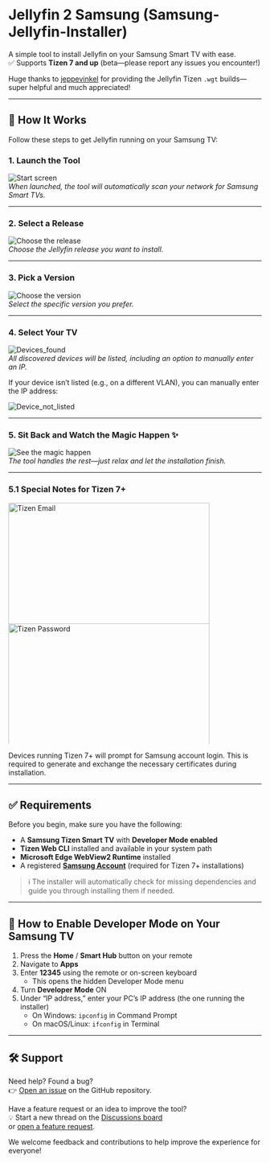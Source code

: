 # Jellyfin 2 Samsung (Samsung-Jellyfin-Installer)

A simple tool to install Jellyfin on your Samsung Smart TV with ease.  
✅ Supports **Tizen 7 and up** (beta—please report any issues you encounter!)

Huge thanks to [jeppevinkel](https://github.com/jeppevinkel/jellyfin-tizen-builds) for providing the Jellyfin Tizen `.wgt` builds—super helpful and much appreciated!

---

## 🚀 How It Works

Follow these steps to get Jellyfin running on your Samsung TV:

### 1. Launch the Tool

![Start screen](https://github.com/user-attachments/assets/2970399f-f2f6-45d5-9901-c400b7b75e19)  
_When launched, the tool will automatically scan your network for Samsung Smart TVs._

---

### 2. Select a Release

![Choose the release](https://github.com/user-attachments/assets/4b080475-bccf-4ae9-9090-c78e0aeefd7b)  
_Choose the Jellyfin release you want to install._

---

### 3. Pick a Version

![Choose the version](https://github.com/user-attachments/assets/a3f64737-4d7d-4759-8a8a-9cc5023c4934)  
_Select the specific version you prefer._

---

### 4. Select Your TV

![Devices_found](https://github.com/user-attachments/assets/d9aba234-c73a-480e-842d-2a7998c3ce6c)  
_All discovered devices will be listed, including an option to manually enter an IP._

If your device isn’t listed (e.g., on a different VLAN), you can manually enter the IP address:

![Device_not_listed](https://github.com/user-attachments/assets/d9272aad-562a-4485-b52f-885652cd720b)  

---

### 5. Sit Back and Watch the Magic Happen ✨

![See the magic happen](https://github.com/user-attachments/assets/351f59f2-34ec-4974-a87c-ab11c9f9a902)  
_The tool handles the rest—just relax and let the installation finish._

---

### 5.1 Special Notes for Tizen 7+

<img src="https://github.com/user-attachments/assets/b32a5873-a9d5-4f1e-9266-69f33961917f" alt="Tizen Email" style="width:400px; max-height:240px;">
<img src="https://github.com/user-attachments/assets/9ad45a0a-f091-4eb6-94e8-eb0f381816d2" alt="Tizen Password" style="width:400px; max-height:240px;">

Devices running Tizen 7+ will prompt for Samsung account login. This is required to generate and exchange the necessary certificates during installation.

---

## ✅ Requirements

Before you begin, make sure you have the following:

- A **Samsung Tizen Smart TV** with **Developer Mode enabled**
- **Tizen Web CLI** installed and available in your system path
- **Microsoft Edge WebView2 Runtime** installed
- A registered **[Samsung Account](https://account.samsung.com/iam/signup)** (required for Tizen 7+ installations)

> ℹ️ The installer will automatically check for missing dependencies and guide you through installing them if needed.

---

## 🧭 How to Enable Developer Mode on Your Samsung TV

1. Press the **Home** / **Smart Hub** button on your remote  
2. Navigate to **Apps**  
3. Enter **12345** using the remote or on-screen keyboard  
   - This opens the hidden Developer Mode menu  
4. Turn **Developer Mode** ON  
5. Under “IP address,” enter your PC’s IP address (the one running the installer)  
   - On Windows: `ipconfig` in Command Prompt  
   - On macOS/Linux: `ifconfig` in Terminal

---

## 🛠️ Support

Need help? Found a bug?  
👉 [Open an issue](https://github.com/PatrickSt1991/Samsung-Jellyfin-Installer/issues) on the GitHub repository.

Have a feature request or an idea to improve the tool?  
💡 Start a new thread on the [Discussions board](https://github.com/PatrickSt1991/Samsung-Jellyfin-Installer/discussions)  
or [open a feature request](https://github.com/PatrickSt1991/Samsung-Jellyfin-Installer/issues).

We welcome feedback and contributions to help improve the experience for everyone!
